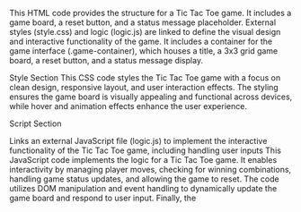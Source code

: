 This HTML code provides the structure for a Tic Tac Toe game. 
It includes a game board, a reset button, and a status message placeholder. 
External styles (style.css) and logic (logic.js) are linked to define the visual design and interactive functionality of the game.
It includes a container for the game interface (.game-container), which houses a title, a 3x3 grid game board, a reset button, and a status message display.

Style Section
This CSS code styles the Tic Tac Toe game with a focus on clean design, responsive layout, and user interaction effects. The styling ensures the game board is visually appealing and functional across devices, while hover and animation effects enhance the user experience.

Script Section

Links an external JavaScript file (logic.js) to implement the interactive functionality of the Tic Tac Toe game, including handling user inputs
This JavaScript code implements the logic for a Tic Tac Toe game. It enables interactivity by managing player moves, checking for winning combinations, handling game status updates, and allowing the game to reset. 
The code utilizes DOM manipulation and event handling to dynamically update the game board and respond to user input.
Finally, the <script> tag links to an external JavaScript file (logic.js) that manages the game's functionality, including player moves, determining winners, and resetting the board. 
This modular approach separates structure, styling, and logic, following web development best practices.
